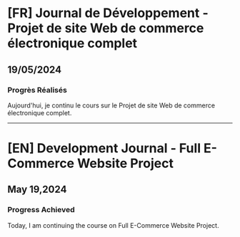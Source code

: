 # [FR] Journal de Développement - Projet de site Web de commerce électronique complet

## 19/05/2024

### Progrès Réalisés

Aujourd'hui, je continu le cours sur le Projet de site Web de commerce électronique complet.

---

# [EN] Development Journal - Full E-Commerce Website Project

## May 19,2024

### Progress Achieved

Today, I am continuing the course on Full E-Commerce Website Project.
